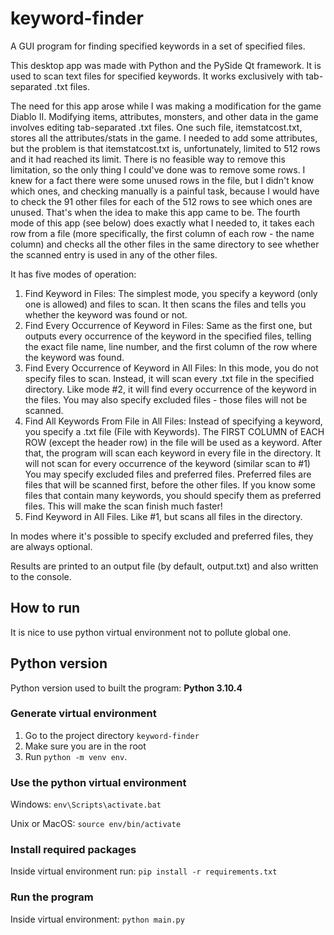 # keyword-finder
A GUI program for finding specified keywords in a set of specified files.

This desktop app was made with Python and the PySide Qt framework.
It is used to scan text files for specified keywords.
It works exclusively with tab-separated .txt files.

The need for this app arose while I was making a modification for the game Diablo II. Modifying items, attributes, monsters, and other data in the game involves
editing tab-separated .txt files. One such file, itemstatcost.txt, stores all the attributes/stats in the game. I needed to add some attributes, but the problem is that
itemstatcost.txt is, unfortunately, limited to 512 rows and it had reached its limit. There is no feasible way to remove this limitation, so the only thing I could've done
was to remove some rows. I knew for a fact there were some unused rows in the file, but I didn't know which ones, and checking manually is a painful task, because I would have
to check the 91 other files for each of the 512 rows to see which ones are unused. That's when the idea to make this app came to be. The fourth mode of this app (see below)
does exactly what I needed to, it takes each row from a file (more specifically, the first column of each row - the name column) and checks all the other files in the same
directory to see whether the scanned entry is used in any of the other files.

It has five modes of operation:
1. Find Keyword in Files: The simplest mode, you specify a keyword (only one is allowed) and files to scan. 
It then scans the files and tells you whether the keyword was found or not.
2. Find Every Occurrence of Keyword in Files: Same as the first one, but outputs every occurrence of the keyword in the specified files, telling the exact file name, 
    line number, and the first column of the row where the keyword was found.
3. Find Every Occurrence of Keyword in All Files: In this mode, you do not specify files to scan. Instead, it will scan every .txt file in the specified directory.
    Like mode #2, it will find every occurrence of the keyword in the files. You may also specify excluded files - those files will not be scanned.
4. Find All Keywords From File in All Files: Instead of specifying a keyword, you specify a .txt file (File with Keywords).
    The FIRST COLUMN of EACH ROW (except the header row) in the file will be used as a keyword. After that, the program will scan each keyword in every file in the directory.
    It will not scan for every occurrence of the keyword (similar scan to #1)
    You may specify excluded files and preferred files. Preferred files are files that will be scanned first, before the other files. If you know some files that contain
    many keywords, you should specify them as preferred files. This will make the scan finish much faster!
5.  Find Keyword in All Files. Like #1, but scans all files in the directory.


In modes where it's possible to specify excluded and preferred files, they are always optional.

Results are printed to an output file (by default, output.txt) and also written to the console.

## How to run

It is nice to use python virtual environment not to pollute global one.

## Python version

Python version used to built the program: **Python 3.10.4**

### Generate virtual environment

1. Go to the project directory `keyword-finder`
2. Make sure you are in the root
3. Run `python -m venv env`.

### Use the python virtual environment

Windows: `env\Scripts\activate.bat`

Unix or MacOS: `source env/bin/activate`

### Install required packages

Inside virtual environment run: `pip install -r requirements.txt`

### Run the program

Inside virtual environment: `python main.py`

